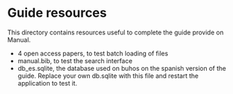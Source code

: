 # Guide resources

This directory contains resources useful to complete the guide provide on Manual.

* 4 open access papers, to test batch loading of files
* manual.bib, to test the search interface
* db_es.sqlite, the database used on buhos on the spanish version of the guide. Replace your own db.sqlite with this file and restart the application to test it.
